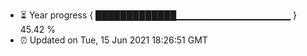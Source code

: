 - ⏳ Year progress { █████████████▁▁▁▁▁▁▁▁▁▁▁▁▁▁▁▁▁ } 45.42 %
- ⏰ Updated on Tue, 15 Jun 2021 18:26:51 GMT

